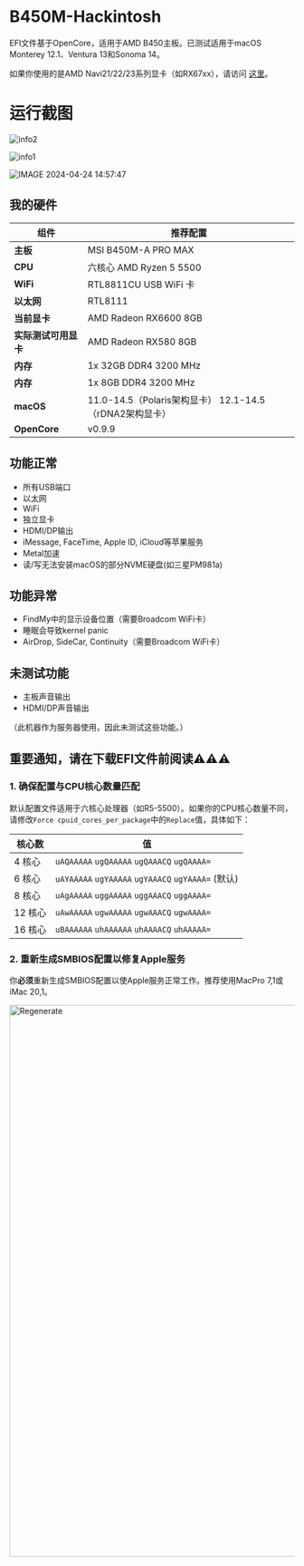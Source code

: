 # B450M-Hackintosh
EFI文件基于OpenCore，适用于AMD B450主板。已测试适用于macOS Monterey 12.1、Ventura 13和Sonoma 14。

如果你使用的是AMD Navi21/22/23系列显卡（如RX67xx），请访问 [这里](https://github.com/EraserCN/B450M-Hackintosh/blob/Navi21/22/23/中文说明.md)。

# 运行截图

![info2](https://github.com/EraserCN/B450M-Hackintosh/assets/79615365/9e02f739-d2f5-425d-aa7f-1317e2371daa)

![info1](https://github.com/EraserCN/B450M-Hackintosh/assets/79615365/df69f286-eea9-4e2a-8780-813c5a1db347)

![IMAGE 2024-04-24 14:57:47](https://github.com/EraserCN/B450M-Hackintosh/assets/79615365/2a1c7a2b-dd13-47c0-92f3-fb6befb98146)

## 我的硬件
| 组件                | 推荐配置                    |
|---------------------|-----------------------------|
| **主板**            | MSI B450M-A PRO MAX         |
| **CPU**             | 六核心 AMD Ryzen 5 5500    |
| **WiFi**            | RTL8811CU USB WiFi 卡      |
| **以太网**          | RTL8111                     |
| **当前显卡**        | AMD Radeon RX6600 8GB      |
| **实际测试可用显卡**        | AMD Radeon RX580 8GB       |
| **内存**            | 1x 32GB DDR4 3200 MHz      |
| **内存**            | 1x 8GB DDR4 3200 MHz       |
| **macOS**           | 11.0-14.5（Polaris架构显卡）    12.1-14.5（rDNA2架构显卡）|
| **OpenCore**        | v0.9.9                      |

## 功能正常
- 所有USB端口
- 以太网
- WiFi
- 独立显卡
- HDMI/DP输出
- iMessage, FaceTime, Apple ID, iCloud等苹果服务
- Metal加速
- 读/写无法安装macOS的部分NVME硬盘(如三星PM981a)

## 功能异常
- FindMy中的显示设备位置（需要Broadcom WiFi卡）
- 睡眠会导致kernel panic
- AirDrop, SideCar, Continuity（需要Broadcom WiFi卡）

## 未测试功能
- 主板声音输出
- HDMI/DP声音输出

（此机器作为服务器使用，因此未测试这些功能。）

## 重要通知，请在下载EFI文件前阅读⚠️⚠️⚠️

### 1. 确保配置与CPU核心数量匹配
默认配置文件适用于六核心处理器（如R5-5500）。如果你的CPU核心数量不同，请修改`Force cpuid_cores_per_package`中的`Replace`值，具体如下：

| 核心数   | 值                     |
|----------|------------------------|
| 4 核心   | `uAQAAAAA` `ugQAAAAA` `ugQAAACQ` `ugQAAAA=` |
| 6 核心   | `uAYAAAAA` `ugYAAAAA` `ugYAAACQ` `ugYAAAA=` (默认) |
| 8 核心   | `uAgAAAAA` `uggAAAAA` `uggAAACQ` `uggAAAA=` |
| 12 核心  | `uAwAAAAA` `ugwAAAAA` `ugwAAACQ` `ugwAAAA=` |
| 16 核心  | `uBAAAAAA` `uhAAAAAA` `uhAAAACQ` `uhAAAAA=` |

### 2. 重新生成SMBIOS配置以修复Apple服务

你**必须**重新生成SMBIOS配置以使Apple服务正常工作。推荐使用MacPro 7,1或iMac 20,1。

<img width="974" alt="Regenerate" src="https://github.com/EraserCN/B450M-Hackintosh/assets/79615365/ea8c1bfd-01bc-4b11-bdf3-5ba6bc9f0a3e">

